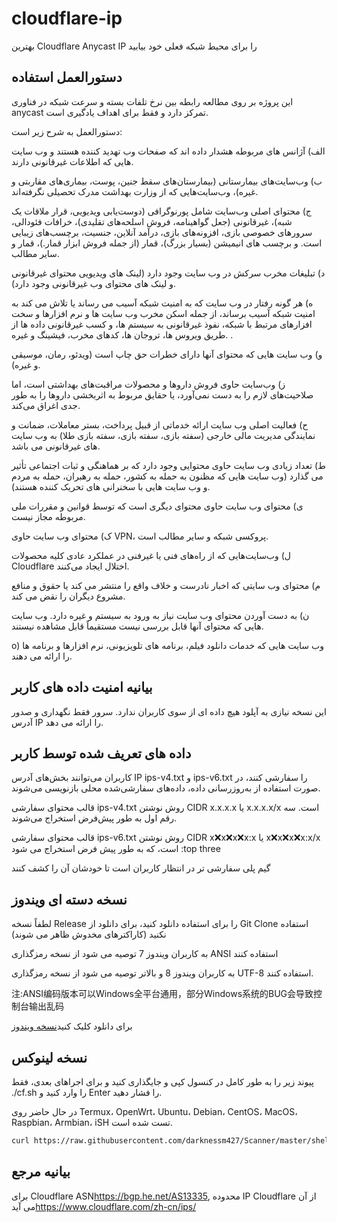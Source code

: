 # cloudflare-ip

بهترین Cloudflare Anycast IP را برای محیط شبکه فعلی خود بیابید

## دستورالعمل استفاده

این پروژه بر روی مطالعه رابطه بین نرخ تلفات بسته و سرعت شبکه در فناوری anycast تمرکز دارد و فقط برای اهداف یادگیری است.

دستورالعمل به شرح زیر است:

الف) آژانس های مربوطه هشدار داده اند که صفحات وب تهدید کننده هستند و وب سایت هایی که اطلاعات غیرقانونی دارند.

ب) وب‌سایت‌های بیمارستانی (بیمارستان‌های سقط جنین، پوست، بیماری‌های مقاربتی و غیره)، وب‌سایت‌هایی که از وزارت بهداشت مدرک تحصیلی نگرفته‌اند.

ج) محتوای اصلی وب‌سایت شامل پورنوگرافی (دوست‌یابی ویدیویی، قرار ملاقات یک شبه)، غیرقانونی (جعل گواهینامه، فروش اسلحه‌های تقلیدی)، خرافات فئودالی، سرورهای خصوصی بازی، افزونه‌های بازی، درآمد آنلاین، جنسیت، برچسب‌های زیبایی است. و برچسب های انیمیشن (بسیار بزرگ)، قمار (از جمله فروش ابزار قمار.)، قمار و سایر مطالب.

د) تبلیغات مخرب سرکش در وب سایت وجود دارد (لینک های ویدیویی محتوای غیرقانونی و لینک های محتوای وب غیرقانونی وجود دارد).

ه) هر گونه رفتار در وب سایت که به امنیت شبکه آسیب می رساند یا تلاش می کند به امنیت شبکه آسیب برساند، از جمله اسکن مخرب وب سایت ها و نرم افزارها و سخت افزارهای مرتبط با شبکه، نفوذ غیرقانونی به سیستم ها، و کسب غیرقانونی داده ها از طریق ویروس ها، تروجان ها، کدهای مخرب، فیشینگ و غیره. .

و) وب سایت هایی که محتوای آنها دارای خطرات حق چاپ است (ویدئو، رمان، موسیقی و غیره).

ز) وب‌سایت حاوی فروش داروها و محصولات مراقبت‌های بهداشتی است، اما صلاحیت‌های لازم را به دست نمی‌آورد، یا حقایق مربوط به اثربخشی داروها را به طور جدی اغراق می‌کند.

ح) فعالیت اصلی وب سایت ارائه خدماتی از قبیل پرداخت، بستر معاملات، ضمانت و نمایندگی مدیریت مالی خارجی (سفته بازی، سفته بازی، سفته بازی طلا) به وب سایت های غیرقانونی می باشد.

ط) تعداد زیادی وب سایت حاوی محتوایی وجود دارد که بر هماهنگی و ثبات اجتماعی تأثیر می گذارد (وب سایت هایی که مظنون به حمله به کشور، حمله به رهبران، حمله به مردم و وب سایت هایی با سخنرانی های تحریک کننده هستند).

ی) محتوای وب سایت حاوی محتوای دیگری است که توسط قوانین و مقررات ملی مربوطه مجاز نیست.

ک) محتوای وب سایت حاوی VPN، پروکسی شبکه و سایر مطالب است.

ل) وب‌سایت‌هایی که از راه‌های فنی یا غیرفنی در عملکرد عادی کلیه محصولات Cloudflare اختلال ایجاد می‌کنند.

م) محتوای وب سایتی که اخبار نادرست و خلاف واقع را منتشر می کند یا حقوق و منافع مشروع دیگران را نقض می کند.

ن) به دست آوردن محتوای وب سایت نیاز به ورود به سیستم و غیره دارد. وب سایت هایی که محتوای آنها قابل بررسی نیست مستقیماً قابل مشاهده نیستند.

o) وب سایت هایی که خدمات دانلود فیلم، برنامه های تلویزیونی، نرم افزارها و برنامه ها را ارائه می دهند.

## بیانیه امنیت داده های کاربر

این نسخه نیازی به آپلود هیچ داده ای از سوی کاربران ندارد. سرور فقط نگهداری و صدور آدرس IP را ارائه می دهد.

## داده های تعریف شده توسط کاربر

کاربران می‌توانند بخش‌های آدرس IP ips-v4.txt و ips-v6.txt را سفارشی کنند، در صورت استفاده از به‌روزرسانی داده، داده‌های سفارشی‌شده محلی بازنویسی می‌شوند.

قالب محتوای سفارشی ips-v4.txt روش نوشتن CIDR x.x.x.x یا x.x.x.x/x است. سه رقم اول به طور پیش‌فرض استخراج می‌شوند.

قالب محتوای سفارشی ips-v6.txt روش نوشتن CIDR x:x:x:x:x:x:x:x یا x:x:x:x:x:x:x:x/x است، که به طور پیش فرض استخراج می شود :top three

گیم پلی سفارشی تر در انتظار کاربران است تا خودشان آن را کشف کنند

## نسخه دسته ای ویندوز

لطفاً نسخه Release را برای استفاده دانلود کنید، برای دانلود از Git Clone استفاده نکنید (کاراکترهای مخدوش ظاهر می شوند)

به کاربران ویندوز 7 توصیه می شود از نسخه رمزگذاری ANSI استفاده کنند

به کاربران ویندوز 8 و بالاتر توصیه می شود از نسخه رمزگذاری UTF-8 استفاده کنند.

注:ANSI编码版本可以Windows全平台通用，部分Windows系统的BUG会导致控制台输出乱码

برای دانلود کلیک کنید[نسخه ویندوز](https://github.com/badafans/better-cloudflare-ip/releases/latest/download/batch.zip)

## نسخه لینوکس

پیوند زیر را به طور کامل در کنسول کپی و جایگذاری کنید و برای اجراهای بعدی، فقط ./cf.sh را وارد کنید و Enter را فشار دهید.

در حال حاضر روی Termux، OpenWrt، Ubuntu، Debian، CentOS، MacOS، Raspbian، Armbian، iSH تست شده است.

```bash
curl https://raw.githubusercontent.com/darknessm427/Scanner/master/shell/cis.sh -o cis.sh && chmod +x cis.sh && ./cis.sh
```

## بیانیه مرجع

برای Cloudflare ASN<https://bgp.he.net/AS13335>, محدوده IP Cloudflare از آن می آید<https://www.cloudflare.com/zh-cn/ips/>
